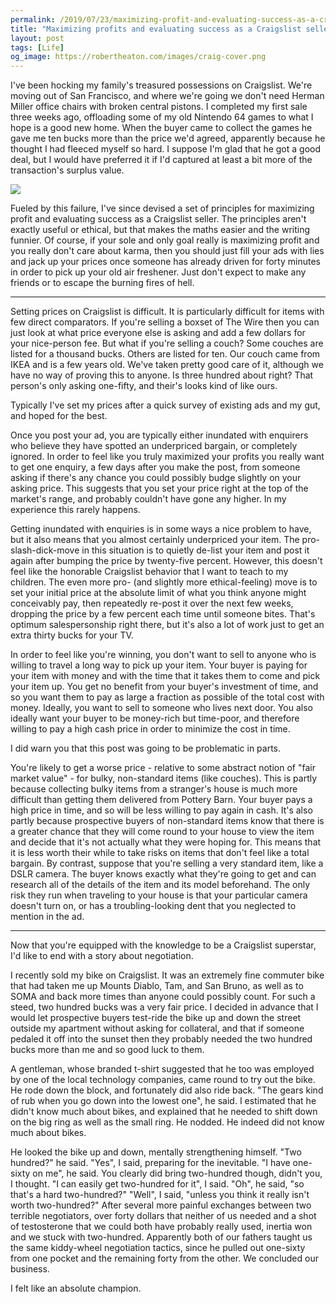 ```yaml
---
permalink: /2019/07/23/maximizing-profit-and-evaluating-success-as-a-craigslist-seller/index.html
title: "Maximizing profits and evaluating success as a Craigslist seller"
layout: post
tags: [Life]
og_image: https://robertheaton.com/images/craig-cover.png
---
```

I've been hocking my family's treasured possessions on Craigslist. We're moving out of San Francisco, and where we're going we don't need  Herman Miller office chairs with broken central pistons. I completed my first sale three weeks ago, offloading some of my old Nintendo 64 games to what I hope is a good new home. When the buyer came to collect the games he gave me ten bucks more than the price we'd agreed, apparently because he thought I had fleeced myself so hard. I suppose I'm glad that he got a good deal, but I would have preferred it if I'd captured at least a bit more of the transaction's surplus value.

<img src="/images/craig-cover.png" />

Fueled by this failure, I've since devised a set of principles for maximizing profit and evaluating success as a Craigslist seller. The principles aren't exactly useful or ethical, but that makes the maths easier and the writing funnier. Of course, if your sole and only goal really is maximizing profit and you really don't care about karma, then you should just fill your ads with lies and jack up your prices once someone has already driven for forty minutes in order to pick up your old air freshener. Just don't expect to make any friends or to escape the burning fires of hell.

------

Setting prices on Craigslist is difficult. It is particularly difficult for items with few direct comparators. If you're selling a boxset of The Wire then you can just look at what price everyone else is asking and add a few dollars for your nice-person fee. But what if you're selling a couch? Some couches are listed for a thousand bucks. Others are listed for ten. Our couch came from IKEA and is a few years old. We've taken pretty good care of it, although we have no way of proving this to anyone. Is three hundred about right? That person's only asking one-fifty, and their's looks kind of like ours.

Typically I've set my prices after a quick survey of existing ads and my gut, and hoped for the best.

Once you post your ad, you are typically either inundated with enquirers who believe they have spotted an underpriced bargain, or completely ignored. In order to feel like you truly maximized your profits you really want to get one enquiry, a few days after you make the post, from someone asking if there's any chance you could possibly budge slightly on your asking price. This suggests that you set your price right at the top of the market's range, and probably couldn't have gone any higher. In my experience this rarely happens.

Getting inundated with enquiries is in some ways a nice problem to have, but it also means that you almost certainly underpriced your item. The pro-slash-dick-move in this situation is to quietly de-list your item and post it again after bumping the price by twenty-five percent. However, this doesn't feel like the honorable Craigslist behavior that I want to teach to my children. The even more pro- (and slightly more ethical-feeling) move is to set your initial price at the absolute limit of what you think anyone might conceivably pay, then repeatedly re-post it over the next few weeks, dropping the price by a few percent each time until someone bites. That's optimum salespersonship right there, but it's also a lot of work just to get an extra thirty bucks for your TV.

In order to feel like you're winning, you don't want to sell to anyone who is willing to travel a long way to pick up your item. Your buyer is paying for your item with money and with the time that it takes them to come and pick your item up. You get no benefit from your buyer's investment of time, and so you want them to pay as large a fraction as possible of the total cost with money. Ideally, you want to sell to someone who lives next door. You also ideally want your buyer to be money-rich but time-poor, and therefore willing to pay a high cash price in order to minimize the cost in time.

I did warn you that this post was going to be problematic in parts.

You're likely to get a worse price - relative to some abstract notion of "fair market value" - for bulky, non-standard items (like couches). This is partly because collecting bulky items from a stranger's house is much more difficult than getting them delivered from Pottery Barn. Your buyer pays a high price in time, and so will be less willing to pay again in cash. It's also partly because prospective buyers of non-standard items know that there is a greater chance that they will come round to your house to view the item and decide that it's not actually what they were hoping for. This means that it is less worth their while to take risks on items that don't feel like a total bargain. By contrast, suppose that you're selling a very standard item, like a DSLR camera. The buyer knows exactly what they're going to get and can research all of the details of the item and its model beforehand. The only risk they run when traveling to your house is that your particular camera doesn't turn on, or has a troubling-looking dent that you neglected to mention in the ad.

-----

Now that you're equipped with the knowledge to be a Craigslist superstar, I'd like to end with a story about negotiation.

I recently sold my bike on Craigslist. It was an extremely fine commuter bike that had taken me up Mounts Diablo, Tam, and San Bruno, as well as to SOMA and back more times than anyone could possibly count. For such a steed, two hundred bucks was a very fair price. I decided in advance that I would let prospective buyers test-ride the bike up and down the street outside my apartment without asking for collateral, and that if someone pedaled it off into the sunset then they probably needed the two hundred bucks more than me and so good luck to them.

A gentleman, whose branded t-shirt suggested that he too was employed by one of the local technology companies, came round to try out the bike. He rode down the block, and fortunately did also ride back. "The gears kind of rub when you go down into the lowest one", he said. I estimated that he didn't know much about bikes, and explained that he needed to shift down on the big ring as well as the small ring. He nodded. He indeed did not know much about bikes.

He looked the bike up and down, mentally strengthening himself. "Two hundred?" he said. "Yes", I said, preparing for the inevitable. "I have one-sixty on me", he said. You clearly did bring two-hundred though, didn't you, I thought. "I can easily get two-hundred for it", I said. "Oh", he said, "so that's a hard two-hundred?" "Well", I said, "unless you think it really isn't worth two-hundred?" After several more painful exchanges between two terrible negotiators, over forty dollars that neither of us needed and a shot of testosterone that we could both have probably really used, inertia won and we stuck with two-hundred. Apparently both of our fathers taught us the same kiddy-wheel negotiation tactics, since he pulled out one-sixty from one pocket and the remaining forty from the other. We concluded our business.

I felt like an absolute champion.
